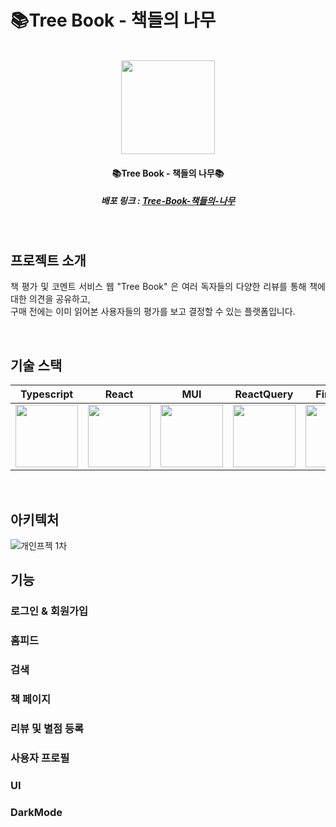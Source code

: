 # 📚Tree Book - 책들의 나무

<p align="center" fontWeight="bold">
  <br>
  <img src="https://github.com/DayTeaJun/Tree-Book/assets/108723143/ab196b91-e841-44d2-9833-85742d1c97bd" width="150">
  <br>
</p>
<h4 align="center">📚Tree Book - 책들의 나무📚</h4>
<h5 align="center">배포 링크 : <a href="https://tree-book.vercel.app">Tree-Book-책들의-나무</a></h5>

<br>

## 프로젝트 소개

<p align="justify">
 책 평가 및 코멘트 서비스 웹 "Tree Book" 은 여러 독자들의 다양한 리뷰를 통해 책에 대한 의견을 공유하고,<br>
  구매 전에는 이미 읽어본 사용자들의 평가를 보고 결정할 수 있는 플랫폼입니다.
</p>

<br>

## 기술 스택

| Typescript | React |  MUI   |  ReactQuery   | Firebase |
| :--------: | :--------: | :------: | :-----: |:-----: |
| <img src="https://github.com/DayTeaJun/Tree-Book/assets/108723143/700d2f5b-1d7a-46e5-b9a1-45be06aaaa21" width="100"> | <img src="https://github.com/DayTeaJun/Tree-Book/assets/108723143/d0e812c5-bc5a-4738-983a-63d3cda83e70" width="100"> | <img src="https://github.com/DayTeaJun/Tree-Book/assets/108723143/26fdfde4-44be-446e-ad95-6c96215e02b4" width="100"> | <img src="https://github.com/DayTeaJun/Tree-Book/assets/108723143/0f05751e-bf00-4ef5-98de-ba07a793f658" width="100"> | <img src="https://github.com/DayTeaJun/Tree-Book/assets/108723143/90a3980d-d02d-4ea8-b32f-f9434655377d" width="100"> |

<br>

## 아키텍처
![개인프젝 1차](https://github.com/DayTeaJun/Tree-Book/assets/108723143/e9ba7ff6-9c2e-4761-bfb8-aa2f085044f4)

## 기능

### 로그인 & 회원가입

### 홈피드

### 검색

### 책 페이지

### 리뷰 및 별점 등록

### 사용자 프로필

### UI

### DarkMode

